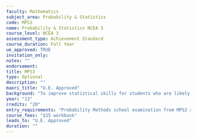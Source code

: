 ```yaml
---
faculty: Mathematics
subject_area: Probability & Statistics
code: MPS3
name: Probability & Statistics NCEA 3
course_level: NCEA 3
assessment_type: Achievement Standard
course_duration: Full Year
ue_approved: TRUE
invitation_only: 
notes: ""
endorsement: 
title: MPS3
type: Optional
description: ""
maori_title: "U.E. Approved"
background: "To improve statistical skills for students who are likely to study mathematics, or physical or social sciences at tertiary level. Time Series analysis and Statistics including Binomial, Normal and Poisson distributions."
year: "13"
credits: "20"
entry_requirements: "Probability Methods school examination from MPS2 and HOF/TIC approval. (Note: 1. Students need a graphics calculator for this course; 2. Students taking this course need a reasonable standard of literacy. Most of the work involves writing or interpreting statistical reports and related information; 3. Students wanting to take scholarship Statistics must take MPS3 and MTA3)."
course_fees: "$15 workbook"
leads_to: "U.E. Approved"
duration: ""
---
```

